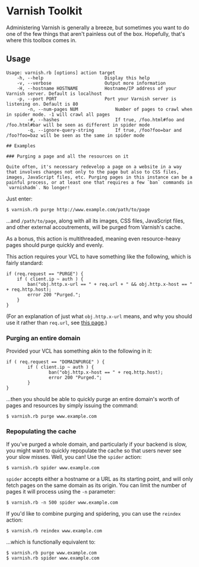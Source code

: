 # Varnish Toolkit

Administering Varnish is generally a breeze, but sometimes you want to do one of the few things that aren't painless out of the box. Hopefully, that's where this toolbox comes in.

## Usage

    Usage: varnish.rb [options] action target
        -h, --help                       Display this help
        -v, --verbose                    Output more information
        -H, --hostname HOSTNAME          Hostname/IP address of your Varnish server. Default is localhost
        -p, --port PORT                  Port your Varnish server is listening on. Default is 80
            -n, --num-pages NUM              Number of pages to crawl when in spider mode. -1 will crawl all pages
            -#, --hashes                     If true, /foo.html#foo and /foo.html#bar will be seen as different in spider mode
            -q, --ignore-query-string        If true, /foo?foo=bar and /foo?foo=baz will be seen as the same in spider mode

    ## Examples

    ### Purging a page and all the resources on it

    Quite often, it's necessary redevelop a page on a website in a way that involves changes not only to the page but also to CSS files, images, JavaScript files, etc. Purging pages in this instance can be a painful process, or at least one that requires a few `ban` commands in `varnishadm`. No longer!

Just enter:

	$ varnish.rb purge http://www.example.com/path/to/page

...and `/path/to/page`, along with all its images, CSS files, JavaScript files, and other external accoutrements, will be purged from Varnish's cache. 

As a bonus, this action is multithreaded, meaning even resource-heavy pages should purge quickly and evenly.

This action requires your VCL to have something like the following, which is fairly standard:

	if (req.request == "PURGE") {
        if ( client.ip ~ auth ) {
            ban("obj.http.x-url == " + req.url + " && obj.http.x-host == " + req.http.host);
            error 200 "Purged.";
        }
    }

(For an explanation of just what `obj.http.x-url` means, and why you should use it rather than `req.url`, see [this page](http://kristianlyng.wordpress.com/2010/07/28/smart-bans-with-varnish/).)

### Purging an entire domain

Provided your VCL has something akin to the following in it:

	if ( req.request == "DOMAINPURGE" ) {
            if ( client.ip ~ auth ) {
                    ban("obj.http.x-host == " + req.http.host);
                    error 200 "Purged.";
            }
    }

...then you should be able to quickly purge an entire domain's worth of pages and resources by simply issuing the command:

	$ varnish.rb purge www.example.com

### Repopulating the cache

If you've purged a whole domain, and particularly if your backend is slow, you might want to quickly repopulate the cache so that users never see your slow misses. Well, you can! Use the `spider` action:

	$ varnish.rb spider www.example.com

`spider` accepts either a hostname or a URL as its starting point, and will only fetch pages on the same domain as its origin. You can limit the number of pages it will process using the `-n` parameter:

	$ varnish.rb -n 500 spider www.example.com

If you'd like to combine purging and spidering, you can use the `reindex` action:

	$ varnish.rb reindex www.example.com

…which is functionally equivalent to:

	$ varnish.rb purge www.example.com
	$ varnish.rb spider www.example.com